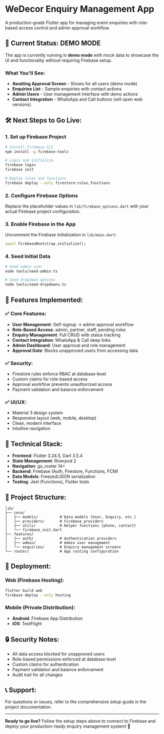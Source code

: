 # WeDecor Enquiry Management App

A production-grade Flutter app for managing event enquiries with role-based access control and admin approval workflow.

## 🚀 Current Status: DEMO MODE

The app is currently running in **demo mode** with mock data to showcase the UI and functionality without requiring Firebase setup.

### What You'll See:
- **Awaiting Approval Screen** - Shows for all users (demo mode)
- **Enquiries List** - Sample enquiries with contact actions
- **Admin Users** - User management interface with demo actions
- **Contact Integration** - WhatsApp and Call buttons (will open web versions)

## 🛠️ Next Steps to Go Live:

### 1. Set up Firebase Project
```bash
# Install Firebase CLI
npm install -g firebase-tools

# Login and initialize
firebase login
firebase init

# Deploy rules and functions
firebase deploy --only firestore:rules,functions
```

### 2. Configure Firebase Options
Replace the placeholder values in `lib/firebase_options.dart` with your actual Firebase project configuration.

### 3. Enable Firebase in the App
Uncomment the Firebase initialization in `lib/main.dart`:
```dart
await FirebaseBootstrap.initialize();
```

### 4. Seed Initial Data
```bash
# Seed admin user
node tools/seed-admin.ts

# Seed dropdown options
node tools/seed-dropdowns.ts
```

## 📱 Features Implemented:

### ✅ Core Features:
- **User Management**: Self-signup → admin approval workflow
- **Role-Based Access**: admin, partner, staff, pending roles
- **Enquiry Management**: Full CRUD with status tracking
- **Contact Integration**: WhatsApp & Call deep links
- **Admin Dashboard**: User approval and role management
- **Approval Gate**: Blocks unapproved users from accessing data

### ✅ Security:
- Firestore rules enforce RBAC at database level
- Custom claims for role-based access
- Approval workflow prevents unauthorized access
- Payment validation and balance enforcement

### ✅ UI/UX:
- Material 3 design system
- Responsive layout (web, mobile, desktop)
- Clean, modern interface
- Intuitive navigation

## 🔧 Technical Stack:

- **Frontend**: Flutter 3.24.5, Dart 3.5.4
- **State Management**: Riverpod 2
- **Navigation**: go_router 14+
- **Backend**: Firebase (Auth, Firestore, Functions, FCM)
- **Data Models**: Freezed/JSON serialization
- **Testing**: Jest (Functions), Flutter tests

## 📁 Project Structure:

```
lib/
├── core/
│   ├── models/          # Data models (User, Enquiry, etc.)
│   ├── providers/       # Firebase providers
│   ├── utils/           # Helper functions (phone, contact)
│   └── firebase_init.dart
├── features/
│   ├── auth/            # Authentication providers
│   ├── admin/           # Admin user management
│   └── enquiries/       # Enquiry management screens
└── router/              # App routing configuration
```

## 🚀 Deployment:

### Web (Firebase Hosting):
```bash
flutter build web
firebase deploy --only hosting
```

### Mobile (Private Distribution):
- **Android**: Firebase App Distribution
- **iOS**: TestFlight

## 🔒 Security Notes:

- All data access blocked for unapproved users
- Role-based permissions enforced at database level
- Custom claims for authentication
- Payment validation and balance enforcement
- Audit trail for all changes

## 📞 Support:

For questions or issues, refer to the comprehensive setup guide in the project documentation.

---

**Ready to go live?** Follow the setup steps above to connect to Firebase and deploy your production-ready enquiry management system! 🎉
